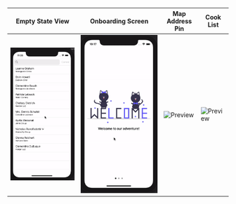 | Empty State View | Onboarding Screen | Map Address Pin | Cook List |
| --- | --- | --- | --- |
| ![Preview](gifs/empty-state-view.gif) | ![Preview](gifs/onboarding-screen.gif) | ![Preview](gifs/map-address-pin.gif) | ![Preview](gifs/cook-list.gif) |
